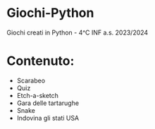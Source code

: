 # Giochi-Python
Giochi creati in Python - 4^C INF a.s. 2023/2024

# Contenuto:
- Scarabeo
- Quiz
- Etch-a-sketch
- Gara delle tartarughe
- Snake
- Indovina gli stati USA
